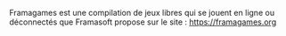 Framagames est une compilation de jeux libres qui se jouent en ligne ou déconnectés que Framasoft propose sur le site : https://framagames.org